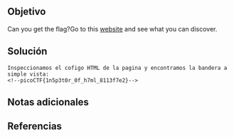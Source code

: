 ## Objetivo
Can you get the flag?Go to this [website](http://saturn.picoctf.net:56849/) and see what you can discover.
## Solución
```
Inspeccionamos el cofigo HTML de la pagina y encontramos la bandera a simple vista:
<!--picoCTF{1n5p3t0r_0f_h7ml_8113f7e2}-->
```
## Notas adicionales
## Referencias
